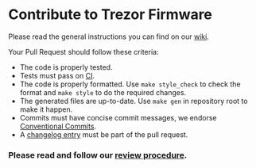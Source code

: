 # Contribute to Trezor Firmware

Please read the general instructions you can find on our
[wiki](https://wiki.trezor.io/Developers_guide:Contributing).

Your Pull Request should follow these criteria:

- The code is properly tested.
- Tests must pass on [CI](https://travis-ci.org/trezor/trezor-firmware).
- The code is properly formatted. Use `make style_check` to check the format
  and `make style` to do the required changes.
- The generated files are up-to-date. Use `make gen` in repository root to make
  it happen.
- Commits must have concise commit messages, we endorse [Conventional Commits](https://www.conventionalcommits.org).
- A [changelog entry](changelog.md) must be part of the pull request.

### Please read and follow our [review procedure](review.md).
